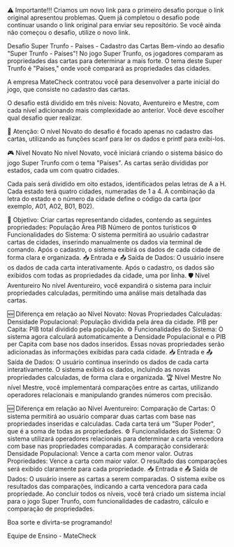 ⚠️ Importante!!!
Criamos um novo link para o primeiro desafio porque o link original apresentou problemas. Quem já completou o desafio pode continuar usando o link original para enviar seu repositório. Se você ainda não começou o desafio, utilize o novo link.

Desafio Super Trunfo - Países - Cadastro das Cartas
Bem-vindo ao desafio "Super Trunfo - Países"! No jogo Super Trunfo, os jogadores comparam as propriedades das cartas para determinar a mais forte. O tema deste Super Trunfo é "Países," onde você comparará as propriedades das cidades.

A empresa MateCheck contratou você para desenvolver a parte inicial do jogo, que consiste no cadastro das cartas.

O desafio está dividido em três níveis: Novato, Aventureiro e Mestre, com cada nível adicionando mais complexidade ao anterior. Você deve escolher qual desafio quer realizar.

🚨 Atenção:
O nível Novato do desafio é focado apenas no cadastro das cartas, utilizando as funções scanf para ler os dados e printf para exibi-los.

🎮 Nível Novato
No nível Novato, você iniciará criando o sistema básico do jogo Super Trunfo com o tema "Países". As cartas serão divididas por estados, cada um com quatro cidades.

Cada país será dividido em oito estados, identificados pelas letras de A a H. Cada estado terá quatro cidades, numeradas de 1 a 4. A combinação da letra do estado e o número da cidade define o código da carta (por exemplo, A01, A02, B01, B02).

🚩 Objetivo:
Criar cartas representando cidades, contendo as seguintes propriedades:
População
Área
PIB
Número de pontos turísticos
⚙️ Funcionalidades do Sistema:
O sistema permitirá ao usuário cadastrar cartas de cidades, inserindo manualmente os dados via terminal de comando.
Após o cadastro, o sistema exibirá os dados de cada cidade de forma clara e organizada.
📥 Entrada e 📤 Saída de Dados:
O usuário insere os dados de cada carta interativamente.
Após o cadastro, os dados são exibidos com todas as propriedades da cidade, uma por linha.
🛡️ Nível Aventureiro
No nível Aventureiro, você expandirá o sistema para incluir propriedades calculadas, permitindo uma análise mais detalhada das cartas.

🆕 Diferença em relação ao Nível Novato:
Novas Propriedades Calculadas:
Densidade Populacional: População dividida pela área da cidade.
PIB per Capita: PIB total dividido pela população.
⚙️ Funcionalidades do Sistema:
O sistema agora calculará automaticamente a Densidade Populacional e o PIB per Capita com base nos dados inseridos.
Essas novas propriedades serão adicionadas às informações exibidas para cada cidade.
📥 Entrada e 📤 Saída de Dados:
O usuário continua inserindo os dados de cada carta interativamente.
O sistema exibirá os dados, incluindo as novas propriedades calculadas, de forma clara e organizada.
🏆 Nível Mestre
No nível Mestre, você implementará comparações entre as cartas, utilizando operadores relacionais e manipulando grandes números com precisão.

🆕 Diferença em relação ao Nível Aventureiro:
Comparação de Cartas:
O sistema permitirá ao usuário comparar duas cartas com base nas propriedades inseridas e calculadas.
Cada carta terá um "Super Poder", que é a soma de todas as propriedades.
⚙️ Funcionalidades do Sistema:
O sistema utilizará operadores relacionais para determinar a carta vencedora com base nas propriedades comparadas.
A comparação considerará:
Densidade Populacional: Vence a carta com menor valor.
Outras Propriedades: Vence a carta com maior valor.
O resultado das comparações será exibido claramente para cada propriedade.
📥 Entrada e 📤 Saída de Dados:
O usuário insere as cartas a serem comparadas.
O sistema exibe os resultados das comparações, indicando a carta vencedora para cada propriedade.
Ao concluir todos os níveis, você terá criado um sistema incial para o jogo Super Trunfo, com funcionalidades de cadastro, cálculo e comparação de propriedades.

Boa sorte e divirta-se programando!

Equipe de Ensino - MateCheck
